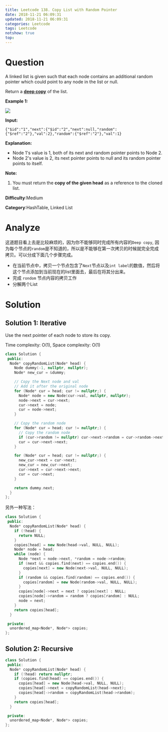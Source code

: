 ```yaml
---
title: Leetcode 138. Copy List with Random Pointer
date: 2018-11-21 06:09:31
updated: 2018-11-21 06:09:31
categories: Leetcode
tags: Leetcode
notshow: true
top:
---
```


# Question

A linked list is given such that each node contains an additional random pointer which could point to any node in the list or null.

Return a  [**deep copy**](https://en.wikipedia.org/wiki/Object_copying#Deep_copy)  of the list.

**Example 1:**

**![](https://discuss.leetcode.com/uploads/files/1470150906153-2yxeznm.png)**

**Input:**

```
{"$id":"1","next":{"$id":"2","next":null,"random":{"$ref":"2"},"val":2},"random":{"$ref":"2"},"val":1}
```

**Explanation:**

* Node 1's value is 1, both of its next and random pointer points to Node 2.
* Node 2's value is 2, its next pointer points to null and its random pointer points to itself.

**Note:**

1. You must return the  **copy of the given head** as a reference to the cloned list.

**Difficulty**:Medium

**Category**:HashTable, Linked List

<!-- more -->

# Analyze

这道题目看上去是比较麻烦的，因为你不能够同时完成所有内容的`Deep copy`, 因为每个节点的`random`是不知道的，所以是不能够在第一次拷贝的时候就完全完成拷贝。可以分成下面几个步骤完成。

- 在当前节点中，拷贝一个节点包含了`Next`节点以及`int label`的数值，然后将这个节点添加到当前现在的list里面去，最后在将其分出来。
- 完成 `rondom` 节点内容的拷贝工作
- 分解两个List

# Solution

## Solution 1: Iterative

Use the next pointer of each node to store its copy.

Time complexity: O(1), Space complexity: O(1)

```cpp
class Solution {
 public:
  Node* copyRandomList(Node* head) {
    Node dummy(-1, nullptr, nullptr);
    Node* new_cur = &dummy;

    // Copy the Next node and val
    // Add it after the original node
    for (Node* cur = head; cur != nullptr;) {
      Node* node = new Node(cur->val, nullptr, nullptr);
      node->next = cur->next;
      cur->next = node;
      cur = node->next;
    }

    // Copy the random node
    for (Node* cur = head; cur != nullptr;) {
      // Copy the random node
      if (cur->random != nullptr) cur->next->random = cur->random->next;
      cur = cur->next->next;
    }

    for (Node* cur = head; cur != nullptr;) {
      new_cur->next = cur->next;
      new_cur = new_cur->next;
      cur->next = cur->next->next;
      cur = cur->next;
    }

    return dummy.next;
  }
};
```

另外一种写法：

```cpp
class Solution {
 public:
  Node* copyRandomList(Node* head) {
    if (!head) {
      return NULL;
    }
    copies[head] = new Node(head->val, NULL, NULL);
    Node* node = head;
    while (node) {
      Node *next = node->next, *random = node->random;
      if (next && copies.find(next) == copies.end()) {
        copies[next] = new Node(next->val, NULL, NULL);
      }
      if (random && copies.find(random) == copies.end()) {
        copies[random] = new Node(random->val, NULL, NULL);
      }
      copies[node]->next = next ? copies[next] : NULL;
      copies[node]->random = random ? copies[random] : NULL;
      node = next;
    }
    return copies[head];
  }

 private:
  unordered_map<Node*, Node*> copies;
};
```

## Solution 2: Recursive

```cpp
class Solution {
 public:
  Node* copyRandomList(Node* head) {
    if (!head) return nullptr;
    if (copies.find(head) == copies.end()) {
      copies[head] = new Node(head->val, NULL, NULL);
      copies[head]->next = copyRandomList(head->next);
      copies[head]->random = copyRandomList(head->random);
    }
    return copies[head];
  }

 private:
  unordered_map<Node*, Node*> copies;
};
```